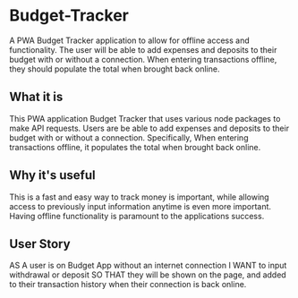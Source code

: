 # Budget-Tracker
A PWA Budget Tracker application to allow for offline access and functionality.  The user will be able to add expenses and deposits to their budget with or without a connection. When entering transactions offline, they should populate the total when brought back online.

## What it is
This PWA application Budget Tracker that uses various node packages to make API requests. Users are be able to add expenses and deposits to their budget with or without a connection. Specifically, When entering transactions offline, it populates the total when brought back online.

## Why it's useful
This is a fast and easy way to track money is important, while allowing access to previously input information anytime is even more important. Having offline functionality is paramount to the applications success.

## User Story
AS A user is on Budget App without an internet connection
I WANT to input withdrawal or deposit
SO THAT they will be shown on the page, and added to their transaction history when their connection is back online.
